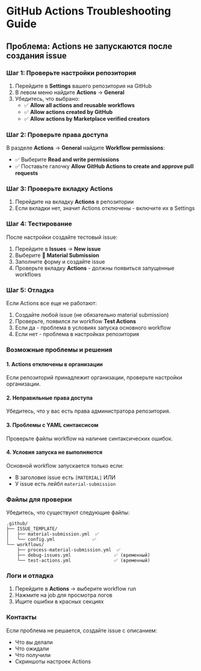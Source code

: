 # GitHub Actions Troubleshooting Guide

## Проблема: Actions не запускаются после создания issue

### Шаг 1: Проверьте настройки репозитория

1. Перейдите в **Settings** вашего репозитория на GitHub
2. В левом меню найдите **Actions** → **General**
3. Убедитесь, что выбрано:
   - ✅ **Allow all actions and reusable workflows**
   - ✅ **Allow actions created by GitHub**
   - ✅ **Allow actions by Marketplace verified creators**

### Шаг 2: Проверьте права доступа

В разделе **Actions** → **General** найдите **Workflow permissions**:
- ✅ Выберите **Read and write permissions**
- ✅ Поставьте галочку **Allow GitHub Actions to create and approve pull requests**

### Шаг 3: Проверьте вкладку Actions

1. Перейдите на вкладку **Actions** в репозитории
2. Если вкладки нет, значит Actions отключены - включите их в Settings

### Шаг 4: Тестирование

После настройки создайте тестовый issue:

1. Перейдите в **Issues** → **New issue**
2. Выберите **🧪 Material Submission**
3. Заполните форму и создайте issue
4. Проверьте вкладку **Actions** - должны появиться запущенные workflows

### Шаг 5: Отладка

Если Actions все еще не работают:

1. Создайте любой issue (не обязательно material submission)
2. Проверьте, появился ли workflow **Test Actions**
3. Если да - проблема в условиях запуска основного workflow
4. Если нет - проблема в настройках репозитория

### Возможные проблемы и решения

#### 1. Actions отключены в организации
Если репозиторий принадлежит организации, проверьте настройки организации.

#### 2. Неправильные права доступа
Убедитесь, что у вас есть права администратора репозитория.

#### 3. Проблемы с YAML синтаксисом
Проверьте файлы workflow на наличие синтаксических ошибок.

#### 4. Условия запуска не выполняются
Основной workflow запускается только если:
- В заголовке issue есть `[MATERIAL]` ИЛИ
- У issue есть лейбл `material-submission`

### Файлы для проверки

Убедитесь, что существуют следующие файлы:

```
.github/
├── ISSUE_TEMPLATE/
│   ├── material-submission.yml  ✅
│   └── config.yml              ✅
└── workflows/
    ├── process-material-submission.yml  ✅
    ├── debug-issues.yml                ✅ (временный)
    └── test-actions.yml                ✅ (временный)
```

### Логи и отладка

1. Перейдите в **Actions** → выберите workflow run
2. Нажмите на job для просмотра логов
3. Ищите ошибки в красных секциях

### Контакты

Если проблема не решается, создайте issue с описанием:
- Что вы делали
- Что ожидали
- Что получили
- Скриншоты настроек Actions